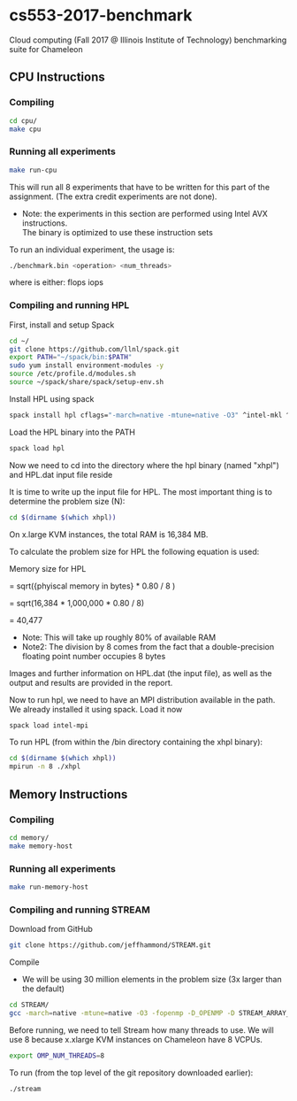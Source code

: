 # cs553-2017-benchmark
Cloud computing (Fall 2017 @ Illinois Institute of Technology) benchmarking suite for Chameleon

## CPU Instructions

### Compiling

```bash
cd cpu/
make cpu
```


### Running all experiments

```bash
make run-cpu
```

This will run all 8 experiments that have to be written for this part of the assignment. 
(The extra credit experiments are not done).
* Note: the experiments in this section are performed using Intel AVX instructions.  
The binary is optimized to use these instruction sets

To run an individual experiment, the usage is:
```bash
./benchmark.bin <operation> <num_threads>
```
where <operation> is either:
	flops
	iops

### Compiling and running HPL

First, install and setup Spack

```bash
cd ~/
git clone https://github.com/llnl/spack.git
export PATH="~/spack/bin:$PATH"
sudo yum install environment-modules -y
source /etc/profile.d/modules.sh
source ~/spack/share/spack/setup-env.sh
```
	

Install HPL using spack

```bash
spack install hpl cflags="-march=native -mtune=native -O3" ^intel-mkl ^intel-mpi
```
	
Load the HPL binary into the PATH

```bash
spack load hpl
```

Now we need to cd into the directory where the hpl binary (named "xhpl") and HPL.dat input file reside

It is time to write up the input file for HPL. The most important thing is to determine the problem size (N):
```bash
cd $(dirname $(which xhpl))
```


On x.large KVM instances, the total RAM is 16,384 MB. 

To calculate the problem size for HPL the following equation is used:

Memory size for HPL 

=  sqrt({phyiscal memory in bytes} * 0.80 / 8 )

= sqrt(16,384 * 1,000,000 * 0.80 / 8)
                                
= 40,477
* Note: This will take up roughly 80% of available RAM
* Note2: The division by 8 comes from the fact that a double-precision floating point number occupies 8 bytes

Images and further information on HPL.dat (the input file), as well as the output and results are
provided in the report.

Now to run hpl, we need to have an MPI distribution available in the path.
We already installed it using spack. Load it now

```bash
spack load intel-mpi
```

To run HPL (from within the /bin directory containing the xhpl binary):

```bash
cd $(dirname $(which xhpl))
mpirun -n 8 ./xhpl
```


## Memory Instructions

### Compiling

```bash
cd memory/
make memory-host
```

### Running all experiments

```bash
make run-memory-host
```

### Compiling and running STREAM

Download from GitHub
```bash
git clone https://github.com/jeffhammond/STREAM.git


```

Compile
* We will be using 30 million elements in the problem size (3x larger than the default)

```bash
cd STREAM/
gcc -march=native -mtune=native -O3 -fopenmp -D_OPENMP -D STREAM_ARRAY_SIZE=30000000 stream.c -o stream

```

Before running, we need to tell Stream how many threads to use. We will use 8 because x.xlarge KVM instances on Chameleon have 8 VCPUs. 

```bash
export OMP_NUM_THREADS=8
```

To run (from the top level of the git repository downloaded earlier):

```bash
./stream
```
